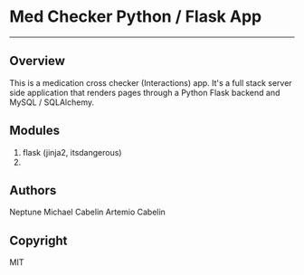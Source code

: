 # Med Checker Python / Flask App
--------------------------------
## Overview
This is a medication cross checker (Interactions) app. It's a full stack server side application that renders pages through a Python Flask backend and MySQL / SQLAlchemy.

## Modules
1. flask (jinja2, itsdangerous)
2. 

## Authors
Neptune Michael Cabelin
Artemio Cabelin

## Copyright
MIT